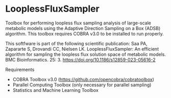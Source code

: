 # LooplessFluxSampler
Toolbox for performing loopless flux sampling analysis of large-scale metabolic models using the Adaptive Direction Sampling on a Box (ADSB) algorithm. This toolbox requires COBRA v3.0 to be installed to run properly.

This softfware is part of the following scientific publication:
Saa PA, Zapararte S, Drovandi CC, Nielsen LK. LooplessFluxSampler: An efficient algorithm for sampling the loopless flux solution space of metabolic models. BMC Bioinformatics. 25: 3. https://doi.org/10.1186/s12859-023-05616-2

Requirements
- COBRA Toolbox v3.0 (https://github.com/opencobra/cobratoolbox)
- Parallel Computing Toolbox (only necessary for parallel sampling)
- Statistics and Machine Learning Toolbox
